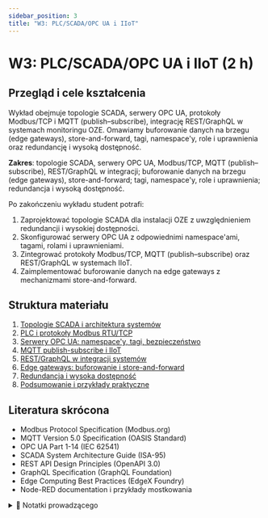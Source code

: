 ```yaml
---
sidebar_position: 3
title: "W3: PLC/SCADA/OPC UA i IIoT"
---
```


# W3: PLC/SCADA/OPC UA i IIoT (2 h)

## Przegląd i cele kształcenia

Wykład obejmuje topologie SCADA, serwery OPC UA, protokoły Modbus/TCP i MQTT (publish–subscribe), integrację REST/GraphQL w systemach monitoringu OZE. Omawiamy buforowanie danych na brzegu (edge gateways), store-and-forward, tagi, namespace'y, role i uprawnienia oraz redundancję i wysoką dostępność.

**Zakres**: topologie SCADA, serwery OPC UA, Modbus/TCP, MQTT (publish–subscribe), REST/GraphQL w integracji; buforowanie danych na brzegu (edge gateways), store-and-forward; tagi, namespace'y, role i uprawnienia; redundancja i wysoką dostępność.

Po zakończeniu wykładu student potrafi:

1. Zaprojektować topologie SCADA dla instalacji OZE z uwzględnieniem redundancji i wysokiej dostępności.
2. Skonfigurować serwery OPC UA z odpowiednimi namespace'ami, tagami, rolami i uprawnieniami.
3. Zintegrować protokoły Modbus/TCP, MQTT (publish–subscribe) oraz REST/GraphQL w systemach IIoT.
4. Zaimplementować buforowanie danych na edge gateways z mechanizmami store-and-forward.

## Struktura materiału

1. [Topologie SCADA i architektura systemów](./01-topologie-scada.mdx)
2. [PLC i protokoły Modbus RTU/TCP](./02-plc-modbus.mdx)
3. [Serwery OPC UA: namespace'y, tagi, bezpieczeństwo](./03-opc-ua-serwery.mdx)
4. [MQTT publish-subscribe i IIoT](./04-mqtt-iiot.mdx)
5. [REST/GraphQL w integracji systemów](./05-rest-graphql.mdx)
6. [Edge gateways: buforowanie i store-and-forward](./06-edge-gateways.mdx)
7. [Redundancja i wysoka dostępność](./07-redundancja-dostepnosc.mdx)
8. [Podsumowanie i przykłady praktyczne](./08-podsumowanie.mdx)

## Literatura skrócona

- Modbus Protocol Specification (Modbus.org)
- MQTT Version 5.0 Specification (OASIS Standard)
- OPC UA Part 1-14 (IEC 62541)
- SCADA System Architecture Guide (ISA-95)
- REST API Design Principles (OpenAPI 3.0)
- GraphQL Specification (GraphQL Foundation)
- Edge Computing Best Practices (EdgeX Foundry)
- Node-RED documentation i przykłady mostkowania

<details>
<summary>📝 Notatki prowadzącego</summary>

**Czas**: 120 minut (2h wykładów)

**Demonstracja**: 
- Topologie SCADA: centralne vs. rozproszone
- OPC UA Server z namespace'ami i strukturami tagów
- Node-RED jako edge gateway (store-and-forward)
- REST API i GraphQL w kontekście SCADA
- Mechanizmy redundancji (failover, load balancing)

**Punkty kluczowe**:
- Projektowanie topologii SCADA dla różnych instalacji OZE
- Konfiguracja roli i uprawnień w OPC UA
- Buforowanie danych na edge gateways
- Integracja REST/GraphQL z systemami przemysłowymi
- Strategie redundancji i wysokiej dostępności

**Ćwiczenia praktyczne**:
- Projektowanie architektury SCADA dla farmy PV
- Konfiguracja OPC UA Server z namespace'ami
- Testowanie store-and-forward w warunkach przerwania łączności
- Implementacja REST API dla integracji z systemami nadrzędnymi

</details>

